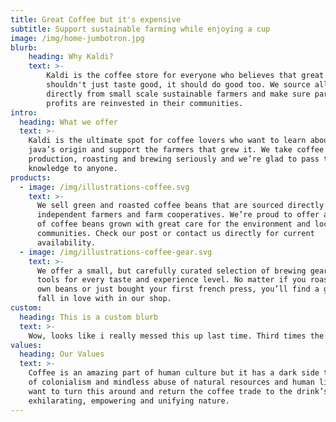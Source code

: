 ```yaml
---
title: Great Coffee but it's expensive
subtitle: Support sustainable farming while enjoying a cup
image: /img/home-jumbotron.jpg
blurb:
    heading: Why Kaldi?
    text: >-
        Kaldi is the coffee store for everyone who believes that great coffee
        shouldn't just taste good, it should do good too. We source all of our beans
        directly from small scale sustainable farmers and make sure part of the
        profits are reinvested in their communities.
intro:
  heading: What we offer
  text: >-
    Kaldi is the ultimate spot for coffee lovers who want to learn about their
    java’s origin and support the farmers that grew it. We take coffee
    production, roasting and brewing seriously and we’re glad to pass that
    knowledge to anyone.
products:
  - image: /img/illustrations-coffee.svg
    text: >-
      We sell green and roasted coffee beans that are sourced directly from
      independent farmers and farm cooperatives. We’re proud to offer a variety
      of coffee beans grown with great care for the environment and local
      communities. Check our post or contact us directly for current
      availability.
  - image: /img/illustrations-coffee-gear.svg
    text: >-
      We offer a small, but carefully curated selection of brewing gear and
      tools for every taste and experience level. No matter if you roast your
      own beans or just bought your first french press, you’ll find a gadget to
      fall in love with in our shop.
custom:
  heading: This is a custom blurb
  text: >-
    Wow, looks like i really messed this up last time. Third times the charm i guess...
values:
  heading: Our Values
  text: >-
    Coffee is an amazing part of human culture but it has a dark side too – one
    of colonialism and mindless abuse of natural resources and human lives. We
    want to turn this around and return the coffee trade to the drink’s
    exhilarating, empowering and unifying nature.
---
```


